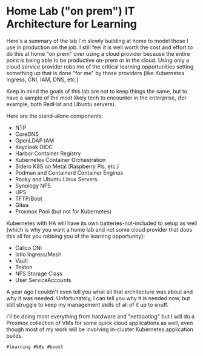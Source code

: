 # Home Lab ("on prem") IT Architecture for Learning

Here's a summary of the lab I'm slowly building at home to model those I
use in production on the job. I still feel it is well worth the cost and
effort to do this at home "on prem" over using a cloud provider because
the entire point is being able to be productive on-prem or in the cloud.
Using only a cloud service provider robs me of the critical learning
opportunities setting something up that is done "for me" by those
providers (like Kubernetes Ingress, CNI, IAM, DNS, etc.)

Keep in mind the goals of this lab are not to keep things the same, but
to have a sample of the most likely tech to encounter in the enterprise,
(for example, both RedHat and Ubuntu servers).

Here are the stand-alone components:

* NTP
* CoreDNS
* OpenLDAP IAM
* Keycloak OIDC
* Harbor Container Registry
* Kubernetes Container Orchestration
* Sidero K8S on Metal (Raspberry Pis, etc.)
* Podman and Containerd Container Engines
* Rocky and Ubuntu Linux Servers
* Synology NFS
* UPS
* TFTP/Boot
* Gitea
* Proxmox Pool (but not for Kubernetes)

Kubernetes with HA will have its own batteries-not-included to setup as
well (which is why you want a home lab and not some cloud provider that
does this all for you robbing you of the learning opportunity):

* Calico CNI
* Istio Ingress/Mesh
* Vault
* Tekton
* NFS Storage Class
* User ServiceAccounts

A year ago I couldn't even tell you what all that architecture was about
and why it was needed. Unfortunately, I can tell you why it is needed
now, but still struggle to keep my management skills of all of it up to
snuff.

I'll be doing most everything from hardware and "netbooting" but I will
do a Proxmox collection of VMs for some quick cloud applications as
well, even though most of my work will be involving in-cluster
Kubernetes application builds.

    #learning #k8s #boost
